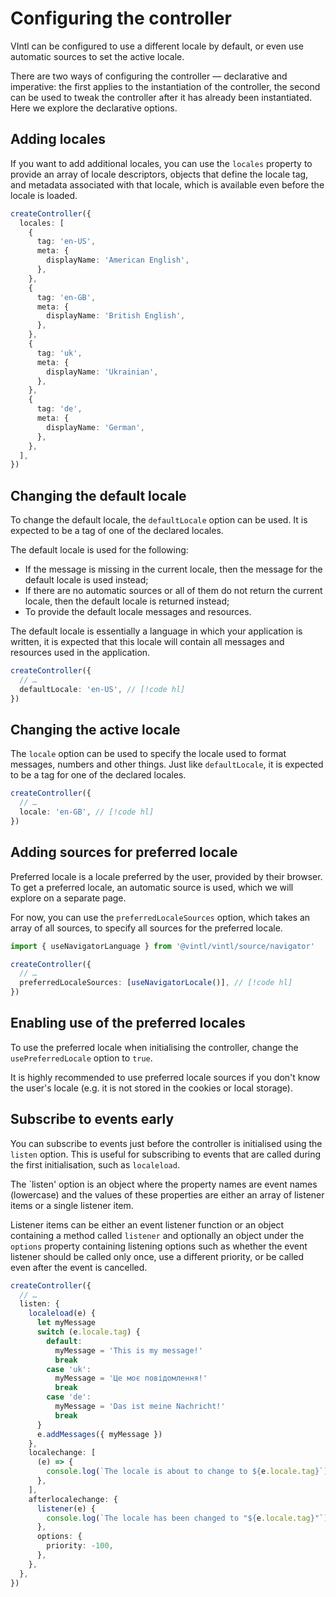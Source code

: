 # Configuring the controller

VIntl can be configured to use a different locale by default, or even use
automatic sources to set the active locale.

There are two ways of configuring the controller — declarative and imperative:
the first applies to the instantiation of the controller, the second can be used
to tweak the controller after it has already been instantiated. Here we explore
the declarative options.

## Adding locales

If you want to add additional locales, you can use the `locales` property to
provide an array of locale descriptors, objects that define the locale tag, and
metadata associated with that locale, which is available even before the locale
is loaded.

```ts {2-27}
createController({
  locales: [
    {
      tag: 'en-US',
      meta: {
        displayName: 'American English',
      },
    },
    {
      tag: 'en-GB',
      meta: {
        displayName: 'British English',
      },
    },
    {
      tag: 'uk',
      meta: {
        displayName: 'Ukrainian',
      },
    },
    {
      tag: 'de',
      meta: {
        displayName: 'German',
      },
    },
  ],
})
```

## Changing the default locale

To change the default locale, the `defaultLocale` option can be used. It is
expected to be a tag of one of the declared locales.

The default locale is used for the following:

- If the message is missing in the current locale, then the message for the
  default locale is used instead;
- If there are no automatic sources or all of them do not return the current
  locale, then the default locale is returned instead;
- To provide the default locale messages and resources.

The default locale is essentially a language in which your application is
written, it is expected that this locale will contain all messages and resources
used in the application.

```ts
createController({
  // …
  defaultLocale: 'en-US', // [!code hl]
})
```

## Changing the active locale

The `locale` option can be used to specify the locale used to format messages,
numbers and other things. Just like `defaultLocale`, it is expected to be a tag
for one of the declared locales.

```ts
createController({
  // …
  locale: 'en-GB', // [!code hl]
})
```

## Adding sources for preferred locale

Preferred locale is a locale preferred by the user, provided by their browser.
To get a preferred locale, an automatic source is used, which we will explore on
a separate page.

For now, you can use the `preferredLocaleSources` option, which takes an array
of all sources, to specify all sources for the preferred locale.

```ts
import { useNavigatorLanguage } from '@vintl/vintl/source/navigator'

createController({
  // …
  preferredLocaleSources: [useNavigatorLocale()], // [!code hl]
})
```

## Enabling use of the preferred locales

To use the preferred locale when initialising the controller, change the
`usePreferredLocale` option to `true`.

It is highly recommended to use preferred locale sources if you don't know the
user's locale (e.g. it is not stored in the cookies or local storage).

## Subscribe to events early

You can subscribe to events just before the controller is initialised using the
`listen` option. This is useful for subscribing to events that are called during
the first initialisation, such as `localeload`.

The `listen' option is an object where the property names are event names
(lowercase) and the values of these properties are either an array of listener
items or a single listener item.

Listener items can be either an event listener function or an object containing
a method called `listener` and optionally an object under the `options` property
containing listening options such as whether the event listener should be called
only once, use a different priority, or be called even after the event is
cancelled.

```ts {3-32}
createController({
  // …
  listen: {
    localeload(e) {
      let myMessage
      switch (e.locale.tag) {
        default:
          myMessage = 'This is my message!'
          break
        case 'uk':
          myMessage = 'Це моє повідомлення!'
          break
        case 'de':
          myMessage = 'Das ist meine Nachricht!'
          break
      }
      e.addMessages({ myMessage })
    },
    localechange: [
      (e) => {
        console.log(`The locale is about to change to ${e.locale.tag}`)
      },
    ],
    afterlocalechange: {
      listener(e) {
        console.log(`The locale has been changed to "${e.locale.tag}"`)
      },
      options: {
        priority: -100,
      },
    },
  },
})
```
